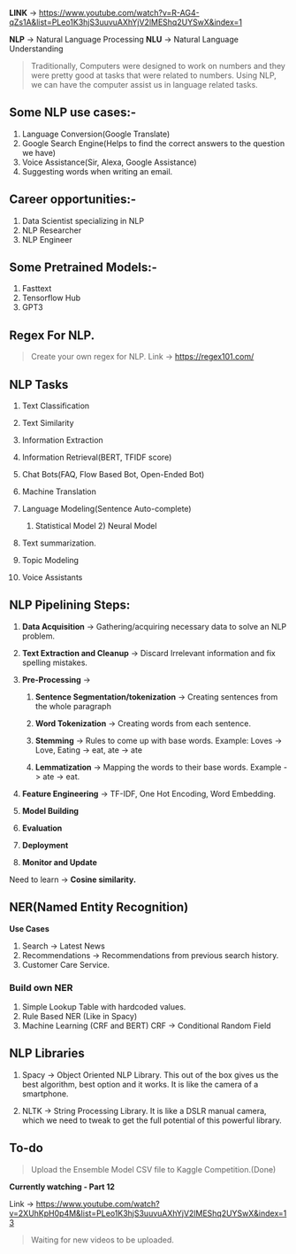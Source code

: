 **LINK** -> https://www.youtube.com/watch?v=R-AG4-qZs1A&list=PLeo1K3hjS3uuvuAXhYjV2lMEShq2UYSwX&index=1

**NLP** -> Natural Language Processing
**NLU** -> Natural Language Understanding

>Traditionally, Computers were designed to work on numbers and they were pretty good at tasks that were related to numbers.
    Using NLP, we can have the computer assist us in language related tasks.


## Some NLP use cases:-

1) Language Conversion(Google Translate)
2) Google Search Engine(Helps to find the correct answers to the question we have)
3) Voice Assistance(Sir, Alexa, Google Assistance)
4) Suggesting words when writing an email.

## Career opportunities:-

1) Data Scientist specializing in NLP
2) NLP Researcher
3) NLP Engineer


## Some Pretrained Models:-

1) Fasttext
2) Tensorflow Hub
3) GPT3





## Regex For NLP.

> Create your own regex for NLP.
Link -> https://regex101.com/


## NLP Tasks

1) Text Classification
2) Text Similarity
3) Information Extraction
4) Information Retrieval(BERT, TFIDF score)
5) Chat Bots(FAQ, Flow Based Bot, Open-Ended Bot)
6) Machine Translation
7) Language Modeling(Sentence Auto-complete)
    1) Statistical Model 2) Neural Model

8) Text summarization.
9) Topic Modeling
10) Voice Assistants


## NLP Pipelining Steps:

1) **Data Acquisition** -> Gathering/acquiring necessary data to solve an NLP problem.

2) **Text Extraction and Cleanup** -> Discard Irrelevant information and fix spelling mistakes.

3) **Pre-Processing** ->

   1) **Sentence Segmentation/tokenization** -> Creating sentences from the whole paragraph

   2) **Word Tokenization** ->  Creating words from each sentence.

   3) **Stemming** -> Rules to come up with base words. Example: Loves -> Love, Eating -> eat, ate -> ate

   4) **Lemmatization** -> Mapping the words to their base words. Example -> ate -> eat.


4) **Feature Engineering** -> TF-IDF, One Hot Encoding, Word Embedding.

5) **Model Building** 

6) **Evaluation**

7) **Deployment**

8) **Monitor and Update**




Need to learn -> **Cosine similarity.**


## NER(Named Entity Recognition)

**Use Cases**

1) Search -> Latest News
2) Recommendations -> Recommendations from previous search history.
3) Customer Care Service.


### Build own NER

1) Simple Lookup Table with hardcoded values.
2) Rule Based NER (Like in Spacy)
3) Machine Learning (CRF and BERT)  CRF -> Conditional Random Field


## NLP Libraries

1) Spacy -> Object Oriented NLP Library. This out of the box gives us the best algorithm, best option and it works. It is like the camera of a smartphone.

2) NLTK -> String Processing Library. It is like a DSLR manual camera, which we need to tweak to get the full potential of this powerful library.



## To-do

> Upload the Ensemble Model CSV file to Kaggle Competition.(Done)


**Currently watching - Part 12**

Link -> https://www.youtube.com/watch?v=2XUhKpH0p4M&list=PLeo1K3hjS3uuvuAXhYjV2lMEShq2UYSwX&index=13


> Waiting for new videos to be uploaded.